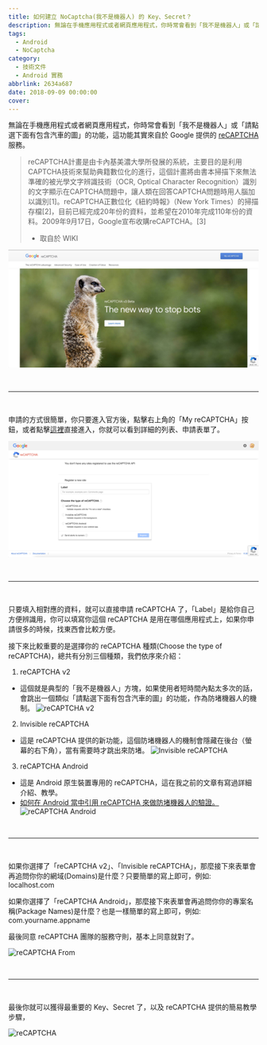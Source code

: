 ```yaml
---
title: 如何建立 NoCaptcha(我不是機器人) 的 Key、Secret？
description: 無論在手機應用程式或者網頁應用程式，你時常會看到「我不是機器人」或「請點選下面有包含汽車的圖」的功能，這功能其實來自於 Google 提供的 ...
tags:
  - Android
  - NoCaptcha
category:
  - 技術文件
  - Android 實務
abbrlink: 2634a687
date: 2018-09-09 00:00:00
cover:
---
```


無論在手機應用程式或者網頁應用程式，你時常會看到「我不是機器人」或「請點選下面有包含汽車的圖」的功能，這功能其實來自於 Google 提供的 [reCAPTCHA](https://www.google.com/recaptcha/intro/v3beta.html) 服務。

> reCAPTCHA計畫是由卡內基美濃大學所發展的系統，主要目的是利用CAPTCHA技術來幫助典籍數位化的進行，這個計畫將由書本掃描下來無法準確的被光學文字辨識技術（OCR, Optical Character Recognition）識別的文字顯示在CAPTCHA問題中，讓人類在回答CAPTCHA問題時用人腦加以識別[1]。reCAPTCHA正數位化《紐約時報》（New York Times）的掃描存檔[2]，目前已經完成20年份的資料，並希望在2010年完成110年份的資料。2009年9月17日，Google宣布收購reCAPTCHA。[3]
>
> - 取自於 WIKI

![reCAPTCHA 官方](/img/posts/QBUvYAP.jpg)

<br />
<hr />
<br />

申請的方式很簡單，你只要進入官方後，點擊右上角的「My reCAPTCHA」按鈕，或者點擊[這裡](https://www.google.com/recaptcha/admin)直接進入，你就可以看到詳細的列表、申請表單了。

![reCAPTCHA 列表、申請表單](/img/posts/Wbj8YBc.png)

<br />
<hr />
<br />

只要填入相對應的資料，就可以直接申請 reCAPTCHA 了，「Label」是給你自己方便辨識用，你可以填寫你這個 reCAPTCHA 是用在哪個應用程式上，如果你申請很多的時候，找東西會比較方便。

接下來比較重要的是選擇你的 reCAPTCHA 種類(Choose the type of reCAPTCHA)，總共有分別三個種類，我們依序來介紹：

1. reCAPTCHA v2
- 這個就是典型的「我不是機器人」方塊，如果使用者短時間內點太多次的話，會跳出一個類似「請點選下面有包含汽車的圖」的功能，作為防堵機器人的機制。
![reCAPTCHA v2](http://www.suratkabar.id/wp-content/uploads/2017/03/captcha-register.png)

2. Invisible reCAPTCHA
- 這是 reCAPTCHA 提供的新功能，這個防堵機器人的機制會隱藏在後台（螢幕的右下角），當有需要時才跳出來防堵。
![Invisible reCAPTCHA](https://camo.githubusercontent.com/85a08c4bec4457be5c41e55f6ce92c6a5fb6efba/687474703a2f2f692e696d6775722e636f6d2f31645a39584b6e2e706e67)

3. reCAPTCHA Android
- 這是 Android 原生裝置專用的 reCAPTCHA，這在我之前的文章有寫過詳細介紹、教學。
- [如何在 Android 當中引用 reCAPTCHA 來做防堵機器人的驗證。](https://kantai235.github.io/2017/06/13/AndroidSafetyNetReCAPTCHAAPI/)
![reCAPTCHA Android](https://cdn-images-1.medium.com/max/2000/1*R_zMnMYcK7jeOAvDKyw--A.png)

<br />
<hr />
<br />

如果你選擇了「reCAPTCHA v2」、「Invisible reCAPTCHA」，那麼接下來表單會再追問你你的網域(Domains)是什麼？只要簡單的寫上即可，例如: localhost.com

如果你選擇了「reCAPTCHA Android」，那麼接下來表單會再追問你你的專案名稱(Package Names)是什麼？也是一樣簡單的寫上即可，例如: com.yourname.appname

最後同意 reCAPTCHA 團隊的服務守則，基本上同意就對了。

![reCAPTCHA From](https://imgur.com/Wbj8YBc.png)

<br />
<hr />
<br />

最後你就可以獲得最重要的 Key、Secret 了，以及 reCAPTCHA 提供的簡易教學步驟，

![reCAPTCHA](https://imgur.com/loSWJZi.png)